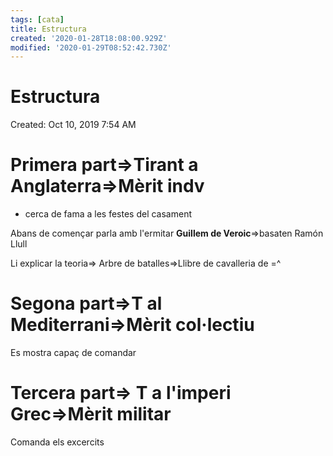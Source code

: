 ```yaml
---
tags: [cata]
title: Estructura
created: '2020-01-28T18:08:00.929Z'
modified: '2020-01-29T08:52:42.730Z'
---
```


# Estructura

Created: Oct 10, 2019 7:54 AM

# Primera part⇒Tirant a Anglaterra⇒Mèrit indv

- cerca de fama a les festes del casament

Abans de començar parla amb l'ermitar **Guillem de Veroic**⇒basaten Ramón Llull

Li explicar la teoria⇒ Arbre de batalles⇒Llibre de cavalleria de =^

# Segona part⇒T al Mediterrani⇒Mèrit col·lectiu

Es mostra capaç de comandar

# Tercera part⇒ T a l'imperi Grec⇒Mèrit militar

Comanda els excercits
